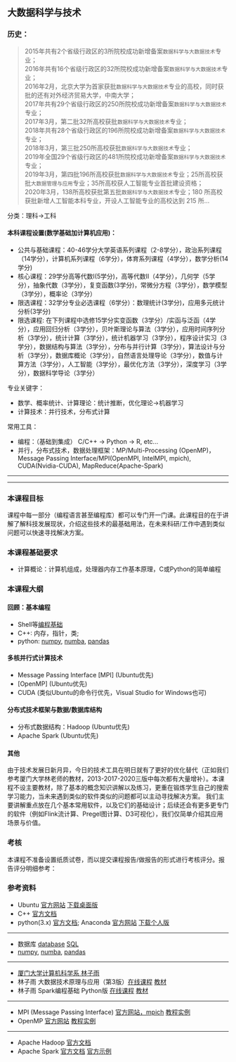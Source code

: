 ## 大数据科学与技术

### 历史：

> 2015年共有2个省级行政区的3所院校成功新增备案``数据科学与大数据技术``专业；  
> 2016年共有16个省级行政区的32所院校成功新增备案``数据科学与大数据技术``专业；  
> 2016年2月，北京大学为首家获批``数据科学与大数据技术``专业的高校，同时获批的还有对外经济贸易大学，中南大学；  
> 2017年共有29个省级行政区的250所院校成功新增备案``数据科学与大数据技术``专业；  
> 2017年3月，第二批32所高校获批``数据科学与大数据技术``专业；  
> 2018年共有28个省级行政区的196所院校成功新增备案``数据科学与大数据技术``专业；  
> 2018年3月，第三批250所高校获批``数据科学与大数据技术``专业；  
> 2019年全国29个省级行政区的481所院校成功新增备案``数据科学与大数据技术``专业；  
> 2019年3月，第四批196所高校获批``数据科学与大数据技术``专业；25所高校获批``大数据管理与应用``专业；35所高校获人工智能专业首批建设资格；  
> 2020年3月，138所高校获批第五批``数据科学与大数据技术``专业；180 所高校获批新增人工智能本科专业，开设人工智能专业的高校达到 215 所...  

分类：理科->工科
#### 本科课程设置(数学基础加计算机应用)：
* 公共与基础课程：40-46学分大学英语系列课程（2-8学分），政治系列课程（14学分），计算机系列课程（6学分），体育系列课程（4学分），数学分析(14学分)
* 核心课程：29学分高等代数Ⅰ(5学分)，高等代数Ⅱ（4学分），几何学（5学分），抽象代数（3学分），复变函数(3学分)，常微分方程（3学分），数学模型（3学分），概率论（3学分）
* 限选课程：32学分专业必选课程（6学分）：数理统计(3学分)，应用多元统计分析(3学分)
* 限选课程: 在下列课程中选修15学分实变函数（3学分）/实函与泛函（4学分），应用回归分析（3学分），贝叶斯理论与算法（3学分），应用时间序列分析（3学分），统计计算（3学分），统计机器学习（3学分），程序设计实习（3学分），数据结构与算法（3学分），分布与并行计算（3学分），算法设计与分析（3学分），数据库概论（3学分），自然语言处理导论（3学分），数值与计算方法（3学分），人工智能（3学分），最优化方法（3学分），深度学习（3学分），数据科学导论（3学分）

专业关键字：
* 数学、概率统计、计算理论：统计推断，优化理论->机器学习
* 计算技术：并行技术，分布式计算

常用工具：
* 编程：（基础到集成） C/C++ -> Python -> R, etc...
* 并行，分布式技术，数据处理框架：MP/Multi-Processing (OpenMP)，Message Passing Interface/MPI(OpenMPI, IntelMPI, mpich), CUDA(Nvidia-CUDA), MapReduce(Apache-Spark)

------

------

### 本课程目标
课程中每一部分（编程语言甚至编程库）都可以专门开一门课。此课程目的在于讲解了解科技发展现状，介绍这些技术的最基础用法，在未来科研/工作中遇到类似问题可以快速寻找解决方案。

### 本课程基础要求
* 计算概论：计算机组成，处理器内存工作基本原理，C或Python的简单编程

### 本课程大纲
#### 回顾：基本编程 
* Shell等[编程基础](https://github.com/missing-semester-cn/missing-semester-cn.github.io)
* C++: 内存，指针，类;
* python: [numpy](https://numpy.org), [numba](http://numba.pydata.org), [pandas](https://github.com/jvns/pandas-cookbook)

#### 多核并行式计算技术
* Message Passing Interface [MPI] (Ubuntu优先)
* [OpenMP] (Ubuntu优先)
* CUDA (类似Ubuntu的命令行优先，Visual Studio for Windows也可)

#### 分布式技术框架与数据/数据库结构
* 分布式数据结构：Hadoop (Ubuntu优先)
* Apache Spark (Ubuntu优先)

#### 其他
由于技术发展日新月异，今日的技术工具在明日就有了更好的优化替代（正如我们参考厦门大学林老师的教材，2013-2017-2020三版中每次都有大量增补）。本课程不设主要教材，除了基本的概念知识讲解以及练习，更重在锻炼学生自己的搜索学习能力，当未来遇到类似的软件类似的问题都可以主动寻找解决方案。
我们主要讲解重点放在几个基本常用软件，以及它们的基础设计；后续还会有更多更专门的软件（例如Flink流计算、Pregel图计算、D3可视化），我们仅简单介绍其应用场景与价值。

### 考核
本课程不准备设置纸质试卷，而以提交课程报告/做报告的形式进行考核评分。报告评分明细参考：

### 参考资料

* Ubuntu [官方网站](https://ubuntu.com) [下载桌面版](https://ubuntu.com/download/desktop)
* C++ [官方文档](https://www.cplusplus.com/reference/)
* python(3.x) [官方文档](https://docs.python.org/3/); Anaconda [官方网站](https://www.anaconda.com) [下载个人版](https://www.anaconda.com/products/individual)
------
* 数据库 [database]() [SQL]()
* [numpy](https://numpy.org), [numba](http://numba.pydata.org), [pandas](https://github.com/jvns/pandas-cookbook)
------
* [厦门大学计算机科学系 林子雨](http://dblab.xmu.edu.cn/)
* 林子雨 大数据技术原理与应用（第3版）[在线课程](http://www.icourse163.org/course/XMU-1002335004) [教材](http://dblab.xmu.edu.cn/post/bigdata3)
* 林子雨 Spark编程基础 Python版 [在线课程](https://www.bilibili.com/video/BV1oE411s7h7) [教材](http://dblab.xmu.edu.cn/post/spark-python/)
------
* MPI (Message Passing Interface) [官方网站，mpich](https://www.mpich.org/) [教程实例]()
* OpenMP [官方网站](https://www.openmp.org/) [教程实例]()
------
* Apache Hadoop [官方文档](https://hadoop.apache.org/docs/current/)
* Apache Spark [官方文档](http://spark.apache.org/docs/latest/) [官方示例](http://spark.apache.org/examples.html)
